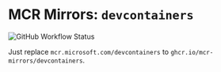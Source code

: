 # MCR Mirrors: `devcontainers`

![GitHub Workflow Status](https://img.shields.io/github/workflow/status/mcr-mirrors/devcontainers/Sync%20devcontainer%20images?label=sync&style=for-the-badge)

Just replace `mcr.microsoft.com/devcontainers` to `ghcr.io/mcr-mirrors/devcontainers`.